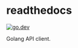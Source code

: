 # readthedocs

[![go.dev](https://pkg.go.dev/badge/github.com/BarnabyShearer/readthedocs/)](https://pkg.go.dev/github.com/BarnabyShearer/readthedocs/v3)

Golang API client.


